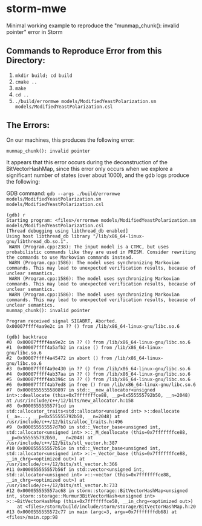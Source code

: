 # storm-mwe
Minimal working example to reproduce the "munmap_chunk(): invalid pointer" error in Storm

## Commands to Reproduce Error from this Directory:

1. `mkdir build; cd build`
2. `cmake ..`
3. `make`
4. `cd ..`
5. `./build/errormwe models/ModifiedYeastPolarization.sm models/ModifiedYeastPolarization.csl`

## The Errors:

On our machines, this produces the following error:

`munmap_chunk(): invalid pointer`

It appears that this error occurs during the deconstruction of the BitVectorHashMap, since this error only occurs when we explore a significant number of states (over about 1000), and the gdb logs produce the following:

GDB command: `gdb --args ./build/errormwe models/ModifiedYeastPolarization.sm models/ModifiedYeastPolarization.csl`

```
(gdb) r
Starting program: <files>/errormwe models/ModifiedYeastPolarization.sm models/ModifiedYeastPolarization.csl
[Thread debugging using libthread_db enabled]
Using host libthread_db library "/lib/x86_64-linux-gnu/libthread_db.so.1".
 WARN (Program.cpp:238): The input model is a CTMC, but uses probabilistic commands like they are used in PRISM. Consider rewriting the commands to use Markovian commands instead.
 WARN (Program.cpp:1586): The model uses synchronizing Markovian commands. This may lead to unexpected verification results, because of unclear semantics.
 WARN (Program.cpp:1586): The model uses synchronizing Markovian commands. This may lead to unexpected verification results, because of unclear semantics.
 WARN (Program.cpp:1586): The model uses synchronizing Markovian commands. This may lead to unexpected verification results, because of unclear semantics.
munmap_chunk(): invalid pointer

Program received signal SIGABRT, Aborted.
0x00007ffff4aa9e2c in ?? () from /lib/x86_64-linux-gnu/libc.so.6

(gdb) backtrace
#0  0x00007ffff4aa9e2c in ?? () from /lib/x86_64-linux-gnu/libc.so.6
#1  0x00007ffff4a5afb2 in raise () from /lib/x86_64-linux-gnu/libc.so.6
#2  0x00007ffff4a45472 in abort () from /lib/x86_64-linux-gnu/libc.so.6
#3  0x00007ffff4a9e430 in ?? () from /lib/x86_64-linux-gnu/libc.so.6
#4  0x00007ffff4ab37aa in ?? () from /lib/x86_64-linux-gnu/libc.so.6
#5  0x00007ffff4ab396c in ?? () from /lib/x86_64-linux-gnu/libc.so.6
#6  0x00007ffff4ab7ed8 in free () from /lib/x86_64-linux-gnu/libc.so.6
#7  0x0000555555580897 in std::__new_allocator<unsigned int>::deallocate (this=0x7fffffffce88, __p=0x555555792b50, __n=2048) at /usr/include/c++/12/bits/new_allocator.h:158
#8  0x000055555557f1cd in std::allocator_traits<std::allocator<unsigned int> >::deallocate (__a=..., __p=0x555555792b50, __n=2048) at /usr/include/c++/12/bits/alloc_traits.h:496
#9  0x000055555557d7b0 in std::_Vector_base<unsigned int, std::allocator<unsigned int> >::_M_deallocate (this=0x7fffffffce88, __p=0x555555792b50, __n=2048) at /usr/include/c++/12/bits/stl_vector.h:387
#10 0x000055555557b51e in std::_Vector_base<unsigned int, std::allocator<unsigned int> >::~_Vector_base (this=0x7fffffffce88, __in_chrg=<optimized out>) at /usr/include/c++/12/bits/stl_vector.h:366
#11 0x000055555557b56f in std::vector<unsigned int, std::allocator<unsigned int> >::~vector (this=0x7fffffffce88, __in_chrg=<optimized out>) at /usr/include/c++/12/bits/stl_vector.h:733
#12 0x000055555557ac68 in storm::storage::BitVectorHashMap<unsigned int, storm::storage::Murmur3BitVectorHash<unsigned int> >::~BitVectorHashMap (this=0x7fffffffce50, __in_chrg=<optimized out>)
    at <files>/storm/build/include/storm/storage/BitVectorHashMap.h:20
#13 0x0000555555572c77 in main (argc=3, argv=0x7fffffffdb68) at <files>/main.cpp:98
```

